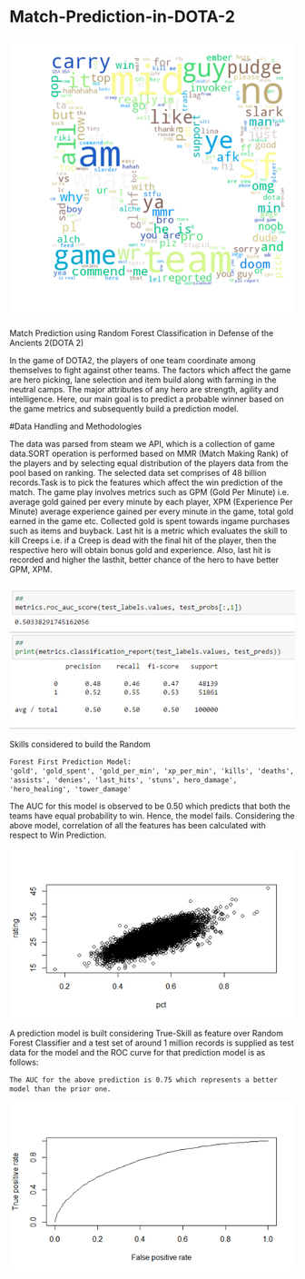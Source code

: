 # Match-Prediction-in-DOTA-2
![alt text](https://raw.githubusercontent.com/akhilpatlolla/Match-Prediction-in-DOTA-2/master/Images/word%20cloud.png)

Match Prediction using Random Forest Classification in Defense of the Ancients 2(DOTA 2) 

   In the game of DOTA2, the players of one team coordinate among themselves to fight against other teams. The factors which affect the game are hero picking, lane selection and item build along with farming in the neutral camps. The major attributes of any hero are strength, agility and intelligence. Here, our main goal is to predict a probable winner based on the game metrics and subsequently build a prediction model. 

#Data Handling and Methodologies

   The data was parsed from steam we API, which is a collection of game data.SORT operation is performed based on MMR (Match Making Rank) of the players and by selecting equal distribution of the players data from the pool based on ranking. The selected data set comprises of 48 billion records.Task is to pick the features which affect the win prediction of the match. The game play involves metrics such as GPM (Gold Per Minute) i.e. average gold gained per every minute by each player, XPM (Experience Per Minute) average experience gained per every minute in the game, total gold earned in the game etc. Collected gold is spent towards ingame purchases such as items and buyback. Last hit is a metric which evaluates the skill to kill Creeps i.e. if a Creep is dead with the final hit of the player, then the respective hero will obtain bonus gold and experience. Also, last hit is recorded and higher the lasthit, better chance of the hero to have better GPM, XPM.

![alt text](https://raw.githubusercontent.com/akhilpatlolla/Match-Prediction-in-DOTA-2/master/Images/stats.png)

Skills considered to build the Random

	Forest First Prediction Model:
	'gold', 'gold_spent', 'gold_per_min', 'xp_per_min', 'kills', 'deaths', 'assists', 'denies', 'last_hits', 'stuns', hero_damage', 'hero_healing', 'tower_damage'



   The AUC for this model is observed to be 0.50 which predicts that both the teams have equal probability to win. Hence, the model fails. Considering the above model, correlation of all the features has been calculated with respect to Win Prediction.

![alt text](https://raw.githubusercontent.com/akhilpatlolla/Match-Prediction-in-DOTA-2/master/Images/correlation.png)

   A prediction model is built considering True-Skill as feature over Random Forest Classifier and a test set of around 1 million records is supplied as test data for the model and the ROC curve for that prediction model is as follows:

	The AUC for the above prediction is 0.75 which represents a better model than the prior one. 

![alt text](https://raw.githubusercontent.com/akhilpatlolla/Match-Prediction-in-DOTA-2/master/Images/roc%20cuve.png)
